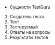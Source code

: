 
* Сущности TestGuru
1. Создатель теста
2. Тест
3. Тестируемый
4. Ответы на вопросы
5. Результаты тестов
